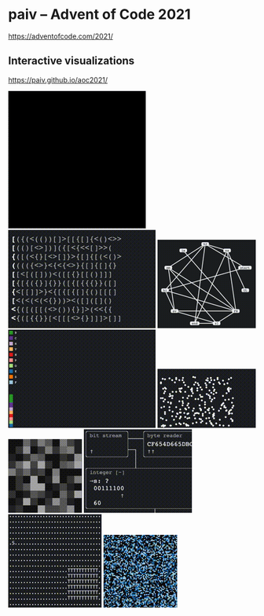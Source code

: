 paiv – Advent of Code 2021
==
https://adventofcode.com/2021/

Interactive visualizations
--
https://paiv.github.io/aoc2021/

[![](docs/day/9/smog.gif)](https://paiv.github.io/aoc2021/day/9/)
[![](docs/day/10/syntax.gif)](https://paiv.github.io/aoc2021/day/10/)
[<img src="docs/day/12/search.gif" width="200">](https://paiv.github.io/aoc2021/day/12/)
[![](docs/day/14/chart.gif)](https://paiv.github.io/aoc2021/day/14/)
[![](docs/day/13/fold.gif)](https://paiv.github.io/aoc2021/day/13/)
[![](docs/day/15/search.gif)](https://paiv.github.io/aoc2021/day/15/)
[![](docs/day/16/device.gif)](https://paiv.github.io/aoc2021/day/16/)
[![](docs/day/17/probe.gif)](https://paiv.github.io/aoc2021/day/17/)
[![](docs/day/25/flock.gif)](https://paiv.github.io/aoc2021/day/25/)
